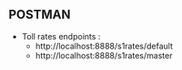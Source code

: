 ## POSTMAN
 - Toll rates endpoints : 
    - http://localhost:8888/s1rates/default
    - http://localhost:8888/s1rates/master